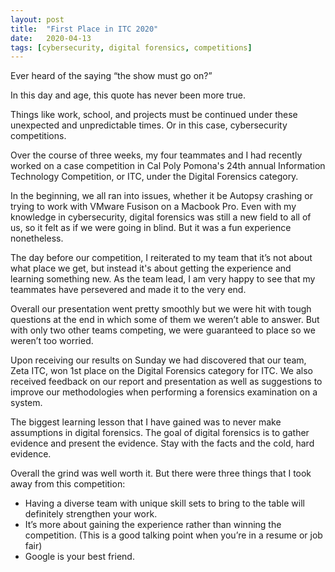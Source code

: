 ```yaml
---
layout: post
title:  "First Place in ITC 2020"
date:   2020-04-13
tags: [cybersecurity, digital forensics, competitions]
---
```

Ever heard of the saying “the show must go on?”

In this day and age, this quote has never been more true.

Things like work, school, and projects must be continued under these unexpected and unpredictable times. Or in this case, cybersecurity competitions.

Over the course of three weeks, my four teammates and I had recently worked on a case competition in Cal Poly Pomona's 24th annual Information Technology Competition, or ITC, under the Digital Forensics category.

In the beginning, we all ran into issues, whether it be Autopsy crashing or trying to work with VMware Fusison on a Macbook Pro. Even with my knowledge in cybersecurity, digital forensics was still a new field to all of us, so it felt as if we were going in blind. But it was a fun experience nonetheless.

The day before our competition, I reiterated to my team that it’s not about what place we get, but instead it's about getting the experience and learning something new. As the team lead, I am very happy to see that my teammates have persevered and made it to the very end.

Overall our presentation went pretty smoothly but we were hit with tough questions at the end in which some of them we weren’t able to answer. But with only two other teams competing, we were guaranteed to place so we weren’t too worried.

Upon receiving our results on Sunday we had discovered that our team, Zeta ITC, won 1st place on the Digital Forensics category for ITC. We also received feedback on our report and presentation as well as suggestions to improve our methodologies when performing a forensics examination on a system.

The biggest learning lesson that I have gained was to never make assumptions in digital forensics. The goal of digital forensics is to gather evidence and present the evidence. Stay with the facts and the cold, hard evidence.

Overall the grind was well worth it. But there were three things that I took away from this competition:

- Having a diverse team with unique skill sets to bring to the table will definitely strengthen your work.
- It’s more about gaining the experience rather than winning the competition. (This is a good talking point when you’re in a resume or job fair)
- Google is your best friend.